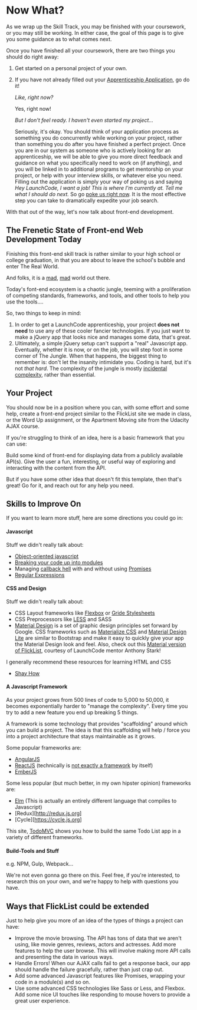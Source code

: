 
# Now What?

As we wrap up the Skill Track, you may be finished with your coursework, or you may still be working. In either case, the goal of this page is to give you some guidance as to what comes next.

Once you have finished all your coursework, there are two things you should do right away:

1. Get started on a personal project of your own.

2. If you have not already filled out your [Apprenticeship Application][application], go do it!

    *Like, right now?*

    Yes, right now!

    *But I don't feel ready. I haven't even started my project...*

    Seriously, it's okay. You should think of your application process as something you do concurrently while working on your project, rather than something you do after you have finished a perfect project. Once you are in our system as someone who is actively looking for an apprenticeship, we will be able to give you more direct feedback and guidance on what you specifically need to work on (if anything), and you will be linked in to additional programs to get mentorship on your project, or help with your interview skills, or whatever else you need. Filling out the application is simply your way of poking us and saying *Hey LaunchCode, I want a job! This is where I'm currently at. Tell me what I should do next.* So go [poke us right now][application]. It is the most effective step you can take to dramatically expedite your job search.

[application]: https://www.launchcode.org/candidates/applications/new

With that out of the way, let's now talk about front-end development.

## The Frenetic State of Front-end Web Development Today

Finishing this front-end skill track is rather similar to your high school or college graduation, in that you are about to leave the school's bubble and enter The Real World.

And folks, it is a [mad][js-2016-sarcastic], [mad][js-2016-survey] world out there.

Today's font-end ecosystem is a chaotic jungle, teeming with a proliferation of competing standards, frameworks, and tools, and other tools to help you use the tools....

So, two things to keep in mind:

1. In order to get a LaunchCode apprenticeship, your project **does not need** to use any of these cooler fancier technologies. If you just want to make a jQuery app that looks nice and manages some data, that's great.
2. Ultimately, a simple jQuery setup can't support a "real" Javascript app. Eventually, whether it is now, or on the job, you will step foot in some corner of The Jungle. When that happens, the biggest thing to remember is: don't let the insanity intimidate you. Coding is hard, but it's not *that hard*. The complexity of the jungle is mostly [incidental complexity][incidental-complexity], rather than essential.

[js-2016-sarcastic]: https://hackernoon.com/how-it-feels-to-learn-javascript-in-2016-d3a717dd577f#.rob2x09wl
[js-2016-survey]: http://stateofjs.com/
[incidental-complexity]: https://vibratingmelon.com/tag/incidental-complexity/


## Your Project

You should now be in a position where you can, with some effort and some help, create a front-end project similar to the FlickList site we made in class, or the Word Up assignment, or the Apartment Moving site from the Udacity AJAX course.

If you're struggling to think of an idea, here is a basic framework that you can use:

Build some kind of front-end for displaying data from a publicly available API(s). Give the user a fun, interesting, or useful way of exploring and interacting with the content from the API.

But if you have some other idea that doesn't fit this template, then that's great! Go for it, and reach out for any help you need.

## Skills to Improve On

If you want to learn more stuff, here are some directions you could go in:

#### Javascript

Stuff we didn't really talk about:
* [Object-oriented javascript](http://eloquentjavascript.net/06_object.html)
* [Breaking your code up into modules](http://eloquentjavascript.net/10_modules.html)
* Managing [callback hell](http://callbackhell.com) with and without using [Promises](http://blog.parse.com/learn/engineering/whats-so-great-about-javascript-promises/)
* [Regular Expressions](http://eloquentjavascript.net/09_regexp.html)

#### CSS and Design

Stuff we didn't really talk about:
* CSS Layout frameworks like <a href="http://flexbox.io" target="_blank">Flexbox</a> or <a href="https://gridstylesheets.org" target="_blank">Gride Stylesheets</a>
* CSS Preprocessors like <a href="http://lesscss.org">LESS</a> and <a>SASS</a>
* [Material Design][material-design] is a set of graphic design principles set forward by Google. CSS frameworks such as [Materialize CSS][materialize] and [Material Design Lite][mdl] are similar to Bootstrap and make it easy to quickly give your app the Material Design look and feel. Also, check out this [Material version of FlickList][material-flicklist], courtesy of LaunchCode mentor Anthony Stark!

I generally recommend these resources for learning HTML and CSS
* <a href="http://learn.shayhowe.com/html-css/" target="_blank">Shay How</a>


[material-design]: https://material.google.com
[materialize]: http://materializecss.com
[mdl]: https://getmdl.io
[material-flicklist]: http://anthonystark.com/flicklist/

#### A Javascript Framework

As your project grows from 500 lines of code to 5,000 to 50,000, it becomes exponentially harder to "manage the complexity". Every time you try to add a new feature you end up breaking 5 things.

A framework is some technology that provides "scaffolding" around which you can build a project. The idea is that this scaffolding will help / force you into a project architecture that stays maintainable as it grows.

Some popular frameworks are:
* <a href="https://angularjs.org" target="_blank">AngularJS</a>
* <a href="https://facebook.github.io/react/" target="_blank">ReactJS</a> (technically is <a href="http://blog.andrewray.me/reactjs-for-stupid-people/" target="_blank">not exactly a framework</a> by itself)
* <a href="http://emberjs.com" target="_blank">EmberJS</a>

Some less popular (but much better, in my own hipster opinion) frameworks are:
* <a href="https://elm-lang.org" target="_blank">Elm</a> (This is actually an entirely different language that compiles to Javascript)
* [Redux][http://redux.js.org]
* [Cycle][https://cycle.js.org]

This site, <a href="http://todomvc.com" target="_blank">TodoMVC</a> shows you how to build the same Todo List app in a variety of different frameworks.

#### Build-Tools and Stuff

e.g. NPM, Gulp, Webpack...

We're not even gonna go there on this. Feel free, if you're interested, to research this on your own, and we're happy to help with questions you have.

## Ways that FlickList could be extended

Just to help give you more of an idea of the types of things a project can have:

* Improve the movie browsing. The API has tons of data that we aren't using, like movie genres, reviews, actors and actresses. Add more features to help the user browse. This will involve making more API calls and presenting the data in various ways.
* Handle Errors! When our AJAX calls fail to get a response back, our app should handle the failure gracefully, rather than just crap out.
* Add some advanced Javascript features like Promises, wrapping your code in a module(s) and so on.
* Use some advanced CSS technologies like Sass or Less, and Flexbox. Add some nice UI touches like responding to mouse hovers to provide a great user experience.
